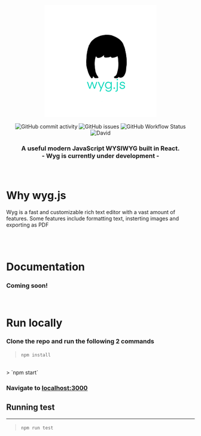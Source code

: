 <p align="center">
  <img width="300" src="./wyg-logo-with-name.png " alt="wyg.js"/>
</p>

<!-- Add badges here - follow Monochromatic Color order https://www.colorhexa.com/50e3c2 -->
<p align="center">
  <img alt="GitHub commit activity" src="https://img.shields.io/github/commit-activity/w/JoscelynJames/Wyg?color=92eed9">
  <img alt="GitHub issues" src="https://img.shields.io/github/issues/JoscelynJames/Wyg?color=7cead1">
  <img alt="GitHub Workflow Status" src="https://img.shields.io/github/workflow/status/JoscelynJames/Wyg/Test?color=66e7ca">
  <img alt="David" src="https://img.shields.io/david/JoscelynJames/Wyg?color=50e3c2">
  <!-- npm version -->
  <!-- code style -->
  <!-- twitter -->
  <!-- website -->
  <!-- code coverage -->
</p>

<h3 align="center">
    A useful modern JavaScript WYSIWYG built in React. 
    <br><b>- Wyg is currently under development -</b>
    <!-- Plug-and-Play or customizable to add to your app.  -->
    <br><br><br>
</h3>

# Why wyg.js
Wyg is a fast and customizable rich text editor with a vast amount of features. Some features include formatting text, insterting images and exporting as PDF

<br><br>

# Documentation
### Coming soon! 

<br>

# Run locally 
  ### Clone the repo and run the following 2 commands

  > `npm install`
  <br>
  > `npm start`

 ### Navigate to [localhost:3000](localhost:3000)


## Running test
---
  > `npm run test`

